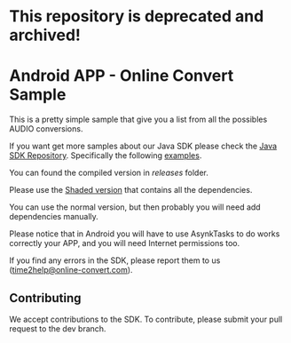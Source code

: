 # This repository is deprecated and archived!

# Android APP - Online Convert Sample

This is a pretty simple sample that give you a list from all the possibles AUDIO conversions.

If you want get more samples about our Java SDK please check the [Java SDK Repository](https://github.com/onlineconvert/onlineconvert-api-sdk-java). Specifically the following [examples](https://github.com/onlineconvert/onlineconvert-api-sdk-java/tree/master/src/main/java/oc/api/sample).

You can found the compiled version in _releases_ folder.

Please use the [Shaded version](https://github.com/onlineconvert/onlineconvert-api-sdk-java/blob/master/releases/oc-java-sdk-1.0.0-shaded.jar?raw=true) that contains all the dependencies.

You can use the normal version, but then probably you will need add dependencies manually.

Please notice that in Android you will have to use AsynkTasks to do works correctly your APP, and you will need Internet permissions too.

If you find any errors in the SDK, please report them to us ([time2help@online-convert.com](mailto:time2help@online-convert.com)). 

## Contributing
We accept contributions to the SDK. To contribute, please submit your pull request to the dev branch. 
